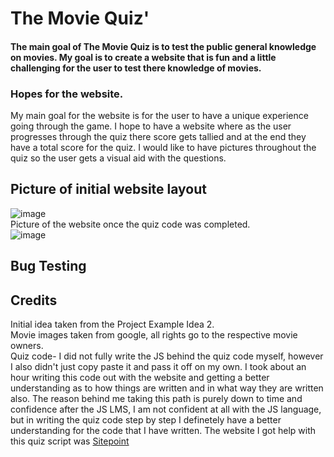 # The Movie Quiz'

#### The main goal of The Movie Quiz is to test the public general knowledge on movies. My goal is to create a website that is fun and a little challenging for the user to test there knowledge of movies.

### Hopes for the website.
My main goal for the website is for the user to have a unique experience going through the game. I hope to have a website where as the user progresses through the quiz there score gets tallied and at the end they have a total score for the quiz. I would like to have pictures throughout the quiz so the user gets a visual aid with the questions.

## Picture of initial website layout
![image](https://user-images.githubusercontent.com/87777851/137168615-6ee3d767-eb72-4ca9-9585-26204c04266b.png)
<br>
Picture of the website once the quiz code was completed. <br>
![image](https://user-images.githubusercontent.com/87777851/137411320-00cc7f4c-ba40-45d5-8c6b-c86514a73a70.png)


## Bug Testing




## Credits
Initial idea taken from the Project Example Idea 2. <br>
Movie images taken from google, all rights go to the respective movie owners.<br>
Quiz code- I did not fully write the JS behind the quiz code myself, however I also didn't just copy paste it and pass it off on my own. I took about an hour writing this code out with the website and getting a better understanding as to how things are written and in what way they are written also. The reason behind me taking this path is purely down to time and confidence after the JS LMS, I am not confident at all with the JS language, but in writing the quiz code step by step I definetely have a better understanding for the code that I have written. The website I got help with this quiz script was [Sitepoint](https://www.sitepoint.com/simple-javascript-quiz/) 
